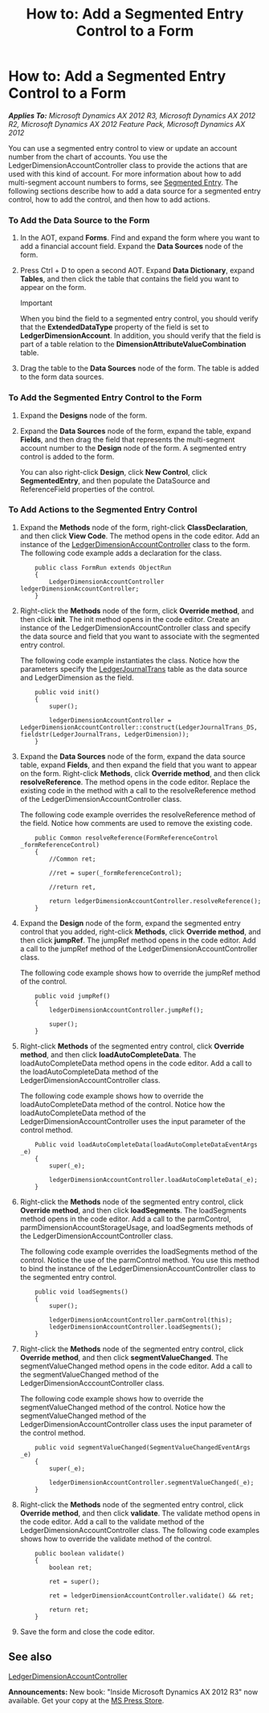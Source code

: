 ﻿---
title: 'How to: Add a Segmented Entry Control to a Form'
TOCTitle: 'How to: Add a Segmented Entry Control to a Form'
ms:assetid: 9c8193db-0d82-4fcd-a1ed-314a8cef812c
ms:mtpsurl: https://msdn.microsoft.com/en-us/library/Hh300644(v=AX.60)
ms:contentKeyID: 36595194
ms.date: 05/18/2015
mtps_version: v=AX.60
---

# How to: Add a Segmented Entry Control to a Form 


_**Applies To:** Microsoft Dynamics AX 2012 R3, Microsoft Dynamics AX 2012 R2, Microsoft Dynamics AX 2012 Feature Pack, Microsoft Dynamics AX 2012_

You can use a segmented entry control to view or update an account number from the chart of accounts. You use the LedgerDimensionAccountController class to provide the actions that are used with this kind of account. For more information about how to add multi-segment account numbers to forms, see [Segmented Entry](segmented-entry.md). The following sections describe how to add a data source for a segmented entry control, how to add the control, and then how to add actions.

### To Add the Data Source to the Form

1.  In the AOT, expand **Forms**. Find and expand the form where you want to add a financial account field. Expand the **Data Sources** node of the form.

2.  Press Ctrl + D to open a second AOT. Expand **Data Dictionary**, expand **Tables**, and then click the table that contains the field you want to appear on the form.
    

    > [!IMPORTANT]
    > <P>When you bind the field to a segmented entry control, you should verify that the <STRONG>ExtendedDataType</STRONG> property of the field is set to <STRONG>LedgerDimensionAccount</STRONG>. In addition, you should verify that the field is part of a table relation to the <STRONG>DimensionAttributeValueCombination</STRONG> table.</P>



3.  Drag the table to the **Data Sources** node of the form. The table is added to the form data sources.

### To Add the Segmented Entry Control to the Form

1.  Expand the **Designs** node of the form.

2.  Expand the **Data Sources** node of the form, expand the table, expand **Fields**, and then drag the field that represents the multi-segment account number to the **Design** node of the form. A segmented entry control is added to the form.
    
    You can also right-click **Design**, click **New Control**, click **SegmentedEntry**, and then populate the DataSource and ReferenceField properties of the control.

### To Add Actions to the Segmented Entry Control

1.  Expand the **Methods** node of the form, right-click **ClassDeclaration**, and then click **View Code**. The method opens in the code editor. Add an instance of the [LedgerDimensionAccountController](https://msdn.microsoft.com/en-us/library/gg764214\(v=ax.60\)) class to the form. The following code example adds a declaration for the class.
    ```X++  
        public class FormRun extends ObjectRun
        {
            LedgerDimensionAccountController ledgerDimensionAccountController;
        }
    ```
2.  Right-click the **Methods** node of the form, click **Override method**, and then click **init**. The init method opens in the code editor. Create an instance of the LedgerDimensionAccountController class and specify the data source and field that you want to associate with the segmented entry control.
    
    The following code example instantiates the class. Notice how the parameters specify the [LedgerJournalTrans](https://msdn.microsoft.com/en-us/library/gg860017\(v=ax.60\)) table as the data source and LedgerDimension as the field.
    ```X++  
        public void init()
        {
            super();
            
            ledgerDimensionAccountController = LedgerDimensionAccountController::construct(LedgerJournalTrans_DS, fieldstr(LedgerJournalTrans, LedgerDimension));
        }
    ```
3.  Expand the **Data Sources** node of the form, expand the data source table, expand **Fields**, and then expand the field that you want to appear on the form. Right-click **Methods**, click **Override method**, and then click **resolveReference**. The method opens in the code editor. Replace the existing code in the method with a call to the resolveReference method of the LedgerDimensionAccountController class.
    
    The following code example overrides the resolveReference method of the field. Notice how comments are used to remove the existing code.
    ```X++  
        public Common resolveReference(FormReferenceControl _formReferenceControl)
        {
            //Common ret;
            
            //ret = super(_formReferenceControl);
            
            //return ret,
            
            return ledgerDimensionAccountController.resolveReference();
        }
    ```
4.  Expand the **Design** node of the form, expand the segmented entry control that you added, right-click **Methods**, click **Override method**, and then click **jumpRef**. The jumpRef method opens in the code editor. Add a call to the jumpRef method of the LedgerDimensionAccountController class.
    
    The following code example shows how to override the jumpRef method of the control.
    ```X++  
        public void jumpRef()
        {
            ledgerDimensionAccountController.jumpRef();
            
            super();
        }
    ```
5.  Right-click **Methods** of the segmented entry control, click **Override method**, and then click **loadAutoCompleteData**. The loadAutoCompleteData method opens in the code editor. Add a call to the loadAutoCompleteData method of the LedgerDimensionAccountController class.
    
    The following code example shows how to override the loadAutoCompleteData method of the control. Notice how the loadAutoCompleteData method of the LedgerDimensionAccountController uses the input parameter of the control method.
    ```X++  
        Public void loadAutoCompleteData(loadAutoCompleteDataEventArgs _e)
        {
            super(_e);
            
            ledgerDimensionAccountController.loadAutoCompleteData(_e);
        }
    ```
6.  Right-click the **Methods** node of the segmented entry control, click **Override method**, and then click **loadSegments**. The loadSegments method opens in the code editor. Add a call to the parmControl, parmDimensionAccountStorageUsage, and loadSegments methods of the LedgerDimensionAccountController class.
    
    The following code example overrides the loadSegments method of the control. Notice the use of the parmControl method. You use this method to bind the instance of the LedgerDimensionAccountController class to the segmented entry control.
    ```X++  
        public void loadSegments()
        {
            super();
            
            ledgerDimensionAccountController.parmControl(this);
            ledgerDimensionAccountController.loadSegments();
        }
    ```
7.  Right-click the **Methods** node of the segmented entry control, click **Override method**, and then click **segmentValueChanged**. The segmentValueChanged method opens in the code editor. Add a call to the segmentValueChanged method of the LedgerDimensionAcccountController class.
    
    The following code example shows how to override the segmentValueChanged method of the control. Notice how the segmentValueChanged method of the LedgerDimensionAccountController class uses the input parameter of the control method.
    ```X++  
        public void segmentValueChanged(SegmentValueChangedEventArgs _e)
        {
            super(_e);
            
            ledgerDimensionAccountController.segmentValueChanged(_e);
        }
    ```
8.  Right-click the **Methods** node of the segmented entry control, click **Override method**, and then click **validate**. The validate method opens in the code editor. Add a call to the validate method of the LedgerDimensionAccountController class. The following code examples shows how to override the validate method of the control.
    ```X++  
        public boolean validate()
        {
            boolean ret;
            
            ret = super();
            
            ret = ledgerDimensionAccountController.validate() && ret;
            
            return ret;
        }
    ```
9.  Save the form and close the code editor.

## See also

[LedgerDimensionAccountController](https://msdn.microsoft.com/en-us/library/gg764214\(v=ax.60\))

  
**Announcements:** New book: "Inside Microsoft Dynamics AX 2012 R3" now available. Get your copy at the [MS Press Store](https://www.microsoftpressstore.com/store/inside-microsoft-dynamics-ax-2012-r3-9780735685109).

